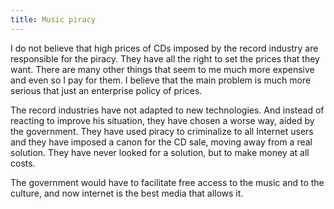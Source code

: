 ```yaml
---
title: Music piracy
---
```

I do not believe that high prices of CDs imposed by the record industry are responsible for the piracy. They have all the right to set the prices that they want. There are many other things that seem to me much more expensive and even so I pay for them. I believe that the main problem is much more serious that just an enterprise policy of prices.  
  
The record industries have not adapted to new technologies. And instead of reacting to improve his situation, they have chosen a worse way, aided by the government. They have used piracy to criminalize to all Internet users and they have imposed a canon for the CD sale, moving away from a real solution. They have never looked for a solution, but to make money at all costs.  
  
The government would have to facilitate free access to the music and to the culture, and now internet is the best media that allows it.

